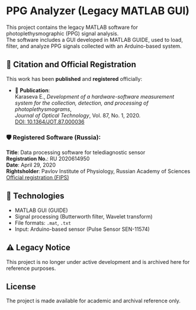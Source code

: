 # PPG Analyzer (Legacy MATLAB GUI)

This project contains the legacy MATLAB software for photoplethysmographic (PPG) signal analysis.  
The software includes a GUI developed in MATLAB GUIDE, used to load, filter, and analyze PPG signals collected with an Arduino-based system.

## 📝 Citation and Official Registration

This work has been **published** and **registered** officially:

- 📄 **Publication**:  
  Karaseva E., *Development of a hardware-software measurement system for the collection, detection, and processing of photoplethysmograms*,  
  *Journal of Optical Technology*, Vol. 87, No. 1, 2020.  
  [DOI: 10.1364/JOT.87.000036](https://doi.org/10.1364/JOT.87.000036)

### 🛡️ Registered Software (Russia):
**Title**: Data processing software for telediagnostic sensor  
**Registration No.**: RU 2020614950  
**Date**: April 29, 2020  
**Rightsholder**: Pavlov Institute of Physiology, Russian Academy of Sciences  
[Official registration (FIPS)](http://www1.fips.ru/fips_servl/fips_servlet?DB=EVM&DocNumber=2020614950&TypeFile=html)


## 🧠 Technologies

- MATLAB GUI (GUIDE)
- Signal processing (Butterworth filter, Wavelet transform)
- File formats: `.mat`, `.txt`
- Input: Arduino-based sensor (Pulse Sensor SEN-11574)

## ⚠️ Legacy Notice

This project is no longer under active development and is archived here for reference purposes.

## License

The project is made available for academic and archival reference only.
